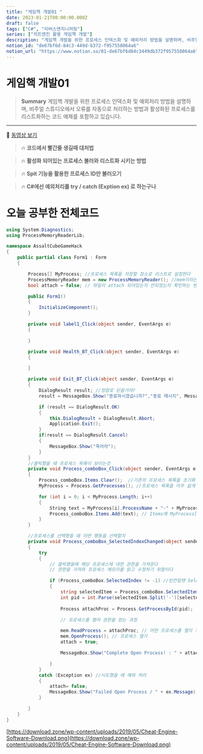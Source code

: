```yaml
---
title: "게임핵 개발01 "
date: 2023-01-21T00:00:00.000Z
draft: false
tags: ["C#", "리버스엔지니어링"]
series: ["치트엔진 활용 게임핵 개발"]
description: "게임핵 개발을 위한 프로세스 인덱스화 및 예외처리 방법을 설명하며, 비주얼 스튜디오에서 오류를 자동으로 처리하는 방법과 활성화된 프로세스를 리스트화하는 코드 예제를 포함하고 있습니다."
notion_id: "de67bf6d-84c3-449d-b372-f957558064a6"
notion_url: "https://www.notion.so/01-de67bf6d84c3449db372f957558064a6"
---
```


# 게임핵 개발01 

> **Summary**
> 게임핵 개발을 위한 프로세스 인덱스화 및 예외처리 방법을 설명하며, 비주얼 스튜디오에서 오류를 자동으로 처리하는 방법과 활성화된 프로세스를 리스트화하는 코드 예제를 포함하고 있습니다.

---

🎥 [동영상 보기](https://www.youtube.com/watch?v=mZ40JEzqhHQ&list=PLnIaYcDMsScxvz3yyClxLU9W6upAUyPzc&index=6)


> 🔥 ****코드에서 빨간줄 생길때 대처법****

> 🔥 ****활성화 되어있는 프로세스 불러와 리스트화 시키는 방법****

> 🔥 ****Spit 기능을 활용한 프로세스 ID만 불러오기****

> 🔥 **C#에선 예외처리를 try / catch (Exption ex) 로 하는구나**


# 오늘 공부한 전체코드

```c#
using System.Diagnostics;
using ProcessMemoryReaderLib;

namespace AssaltCubeGameHack
{
    public partial class Form1 : Form
    {

        Process[] MyProcess; //프로세스 목록을 저장할 장소로 리스트로 설정한다
        ProcessMemoryReader mem = new ProcessMemoryReader(); //mem이라는 친구가 하는 역할은 ProcessMemoryReader.cs 내부에있는 코드를 사용하게 해줄 역할
        bool attach = false; // 파일이 attach 되어있는지 안되었는지 확인하는 변수

        public Form1()
        {
            InitializeComponent();
        }

        private void label1_Click(object sender, EventArgs e)
        {

        }

        private void Health_BT_Click(object sender, EventArgs e)
        {

        }

        private void Exit_BT_Click(object sender, EventArgs e)
        {
            DialogResult result; //정말로 닫을거야?
            result = MessageBox.Show("종료하시겠습니까?","종료 메시지", MessageBoxButtons.OKCancel);

            if (result == DialogResult.OK)
            {
                this.DialogResult = DialogResult.Abort;
                Application.Exit();
            }
            if(result == DialogResult.Cancel)
            {
                MessageBox.Show("죽어라");
            }
        }
        //클릭했을 때 프로세스 목록이 보이는것
        private void Process_comboBox_Click(object sender, EventArgs e)
        {
            Process_comboBox.Items.Clear();  //기존의 프로세스 목록을 초기화
            MyProcess = Process.GetProcesses(); //프로세스 목록을 아주 쉽게 Process[] 에 넣을 수 있다

            for (int i = 0; i < MyProcess.Length; i++) 
            {
                String text = MyProcess[i].ProcessName + "-" + MyProcess[i].Id; //프로세스 리스트에 들어간 프로세스 이름을 text에 저장한다
                Process_comboBox.Items.Add(text); // Items에 MyProcess[i] 가 순차적으로 추가된다
            }
        }

        //프로세스를 선택했을 때 어떤 행동을 선택할지
        private void Process_comboBox_SelectedIndexChanged(object sender, EventArgs e)
        {
            try
            {
                // 클릭했을때 해당 프로세스에 대한 권한을 가져온다
                // 권한을 가져와 프로세스 메모리를 읽고 수정하기 위함이다

                if (Process_comboBox.SelectedIndex != -1) //빈칸일땐 SelectedIndex 가 -1의 값을 가진다
                {
                    string selectedItem = Process_comboBox.SelectedItem.ToString(); //무언가를 클릭했다면 해당 프로세스가 선택되며 문자열에 
                    int pid = int.Parse(selectedItem.Split('-')[selectedItem.Split('-').Length - 1]); // 문자열을 -로 나눈 후 가장 마지막 문자열을 가지고온다
                                                                                                      //int pid는 문자형으로 들어오는 프로세스 넘버를 숫자로 전환해주는 역할을 한다
                    Process attachProc = Process.GetProcessById(pid);

                    // 프로세스를 열어 권한을 얻는 과정

                    mem.ReadProcess = attachProc; // 어떤 프로세스를 열지 저장
                    mem.OpenProcess(); // 프로세스 열기
                    attach = true;

                    MessageBox.Show("Complete Open Process! : " + attachProc.ProcessName + " / Process ID : " + pid);

                }
            }
            catch (Exception ex) //시도했을 때 예외 처리
            { 
                attach= false;
                MessageBox.Show("Failed Open Process / " + ex.Message);
            }

        }
    }
}
```

[https://download.zone/wp-content/uploads/2019/05/Cheat-Engine-Software-Download.png](https://download.zone/wp-content/uploads/2019/05/Cheat-Engine-Software-Download.png)

